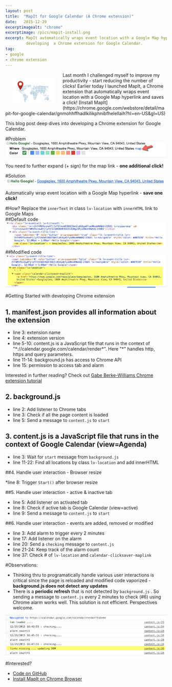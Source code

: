 ```yaml
---
layout: post
title:  "MapIt for Google Calendar (A Chrome extension)"
date:   2015-12-29
excerptimagealt: "chrome"
excerptimage: /pics/mapit-install.png
excerpt: MapIt automatically wraps event location with a Google Map hyperlink and saves a click!. This blog post deep dives into
         developing  a Chrome extension for Google Calendar.
tag:
- google
- chrome extension
---
```


<img src="/pics/mapit-install.png" align="left" hspace="25" vspace="15" />
Last month I challenged myself to improve my productivity - start reducing the number of clicks! Earlier today I launched MapIt, a Chrome extension that automatically wraps event location with a Google Map hyperlink and saves a click! [Install MapIt](https://chrome.google.com/webstore/detail/mapit-for-google-calendar/gnmohhffhadlkilikphnibfhelellaih?hl=en-US&gl=US)

This blog post deep dives into developing a Chrome extension for Google Calendar.

#Problem
<img src="/pics/calendar-agenda-before.png" alt="calendar agenda before"/>  

You need to further expand (+ sign) for the map link - <strong>one additional click!</strong>

#Solution
<img src="/pics/calendar-agenda-after.png" alt="calendar agenda after"/>  

Automatically wrap event location with a Google Map hyperlink - <strong>save one click!</strong>

#How?
Replace the `innerText` in class `lv-location` with `innerHTML` link to Google Maps  
##Default code
<img src="/pics/calendar-code.png" alt="calendar code"/>   
##Modified code
<img src="/pics/calendar-code-after.png" alt="calendar code after"/> 

#Getting Started with developing Chrome extension
## 1. manifest.json provides all information about the extension
<script src="https://gist.github.com/harishvc/ff88829fe2bfb66c125f.js"></script>
 * line 3: extension name
 * line 4: extension version
 * line 5-10: content.js is a JavaScript file that runs in the context of "\*://calendar.google.com/calendar/render\*". Here "*" handles http, https and query parameters.
 * line 11-14: background.js has access to Chrome API
 * line 15: permission to access tab and alarm  

Interested in further reading? Check out [Gabe Berke-Williams Chrome extension tutorial](https://robots.thoughtbot.com/how-to-make-a-chrome-extension)  

## 2. background.js 
<script src="https://gist.github.com/harishvc/65d147d3231ee724db84.js"></script>
* line 2: Add listener to Chrome tabs
* line 3: Check if all the page content is loaded
* line 5: Send a message to `content.js` to `start`

## 3. content.js is a JavaScript file that runs in the context of Google Calendar (view=Agenda)  
<script src="https://gist.github.com/harishvc/ed7d1affdb1d43277632.js"></script>
* line 3: Wait for `start` message from `background.js` 
* line 11-22: Find all locations by class `lv-location` and add innerHTML


##4. Handle user interaction - Browser resize
<script src="https://gist.github.com/harishvc/539bbb15a74a5e14b675.js"></script>
*line 8: Trigger `Start()` after browser resize

##5. Handle user interaction - active & inactive tab
<script src="https://gist.github.com/harishvc/a1b3dad9be5c40cac484.js"></script>
* line 5: Add listener on activated tab
* line 8: Check if active tab is Google Calendar (view=active)
* line 9: Send a message to `content.js` to `start`

##6. Handle user interaction - events are added, removed or modified
<script src="https://gist.github.com/harishvc/eac4094c2d395d9863d7.js"></script>  
* line 3: Add alarm to trigger every 2 minutes
* line 17: Add listener on the alarm
* line 20: Send a `checking` message to `content.js`
* line 21-24: Keep track of the alarm count
* line 37: Check # of `lv-location` and `calendar-clicksaver-maplink`

#Observations:
* Thinking thru to programatically handle various user interactions is critical since the page is reloaded and modified code vaporized - <strong>background.js does not detect any updates</strong>  
* There is a <strong>periodic refresh</strong> that is not detected by `background.js` . So sending a message to `content.js` every 2 minutes to check (#6) using Chrome alarm works well. This solution is not efficient. Perspectives welcome.   
<img src="/pics/google-calendar-periodic-refresh.png" alt="calendar periodic refresh"/>



#Interested?
* [Code on GitHub](https://github.com/harishvc/chrome-extension-examples/tree/master/mapit-google-calendar)
* [Install MapIt on Chrome Browser](https://chrome.google.com/webstore/detail/mapit-for-google-calendar/gnmohhffhadlkilikphnibfhelellaih?hl=en-US&gl=US)









